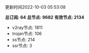 更新时间2022-10-03 05:53:08

**总订阅: 64**
**总节点: 9682**
**有效节点: 2134**
- v2ray节点: 1811
- trojan节点: 106
- ss节点: 214
- ssr节点: 3
